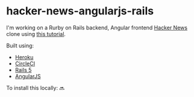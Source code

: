 # hacker-news-angularjs-rails
I'm working on a Rurby on Rails backend, Angular frontend [Hacker News](https://news.ycombinator.com/news) clone using [this tutorial](https://thinkster.io/tutorials/angular-rails).

Built using: 
 - [Heroku](https://devcenter.heroku.com/articles/getting-started-with-rails5)
 - [CircleCI](https://circleci.com/)
 - [Rails 5](http://rubyonrails.org/)
 - [AngularJS](https://angularjs.org/)

To install this locally:
:soon:
